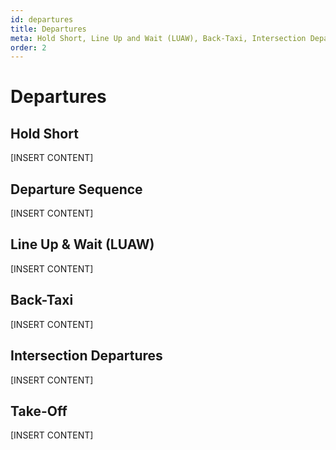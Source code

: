 ```yaml
---
id: departures
title: Departures
meta: Hold Short, Line Up and Wait (LUAW), Back-Taxi, Intersection Departures and Take-Off techniques when operating a tower facility within Infinite Flight.
order: 2
---
```




# Departures



## Hold Short

[INSERT CONTENT]



## Departure Sequence 

[INSERT CONTENT]



## Line Up & Wait (LUAW)

[INSERT CONTENT]



## Back-Taxi

[INSERT CONTENT]



## Intersection Departures

[INSERT CONTENT]



## Take-Off

[INSERT CONTENT]